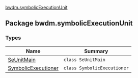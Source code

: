 [bwdm.symbolicExecutionUnit](./index.md)

## Package bwdm.symbolicExecutionUnit

### Types

| Name | Summary |
|---|---|
| [SeUnitMain](-se-unit-main/index.md) | `class SeUnitMain` |
| [SymbolicExecutioner](-symbolic-executioner/index.md) | `class SymbolicExecutioner` |
